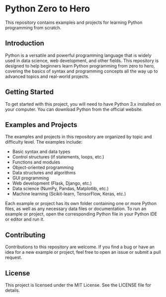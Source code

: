 # Python Zero to Hero

This repository contains examples and projects for learning Python programming from scratch.

## Introduction

Python is a versatile and powerful programming language that is widely used in data science, web development, and other fields. This repository is designed to help beginners learn Python programming from zero to hero, covering the basics of syntax and programming concepts all the way up to advanced topics and real-world projects.

## Getting Started

To get started with this project, you will need to have Python 3.x installed on your computer. You can download Python from the official website.

## Examples and Projects

The examples and projects in this repository are organized by topic and difficulty level. The examples include:

- Basic syntax and data types
- Control structures (if statements, loops, etc.)
- Functions and modules
- Object-oriented programming
- Data structures and algorithms
- GUI programming
- Web development (Flask, Django, etc.)
- Data science (NumPy, Pandas, Matplotlib, etc.)
- Machine learning (Scikit-learn, TensorFlow, Keras, etc.)

Each example or project has its own folder containing one or more Python files, as well as any necessary data files or documentation. To run an example or project, open the corresponding Python file in your Python IDE or editor and run it.

## Contributing

Contributions to this repository are welcome. If you find a bug or have an idea for a new example or project, feel free to open an issue or submit a pull request.

## License

This project is licensed under the MIT License. See the LICENSE file for details.
